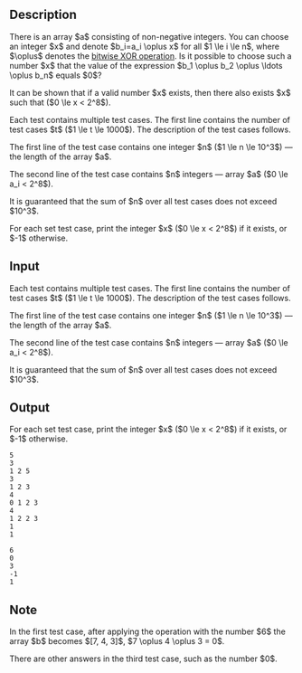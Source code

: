 ## Description

<div><p>There is an array $a$ consisting of non-negative integers. You can choose an integer $x$ and denote $b_i=a_i \oplus x$ for all $1 \le i \le n$, where $\oplus$ denotes the <a href="https://en.wikipedia.org/wiki/Bitwise_operation#XOR">bitwise XOR operation</a>. Is it possible to choose such a number $x$ that the value of the expression $b_1 \oplus b_2 \oplus \ldots \oplus b_n$ equals $0$?</p><p>It can be shown that if a valid number $x$ exists, then there also exists $x$ such that ($0 \le x &lt; 2^8$).</p></div><div class="input-specification"><p>Each test contains multiple test cases. The first line contains the number of test cases $t$ ($1 \le t \le 1000$). The description of the test cases follows.</p><p>The first line of the test case contains one integer $n$ ($1 \le n \le 10^3$)&nbsp;— the length of the array $a$.</p><p>The second line of the test case contains $n$ integers&nbsp;— array $a$ ($0 \le a_i &lt; 2^8$).</p><p>It is guaranteed that the sum of $n$ over all test cases does not exceed $10^3$.</p></div><div class="output-specification"><p>For each set test case, print the integer $x$ ($0 \le x &lt; 2^8$) if it exists, or $-1$ otherwise.</p></div>

## Input

<p>Each test contains multiple test cases. The first line contains the number of test cases $t$ ($1 \le t \le 1000$). The description of the test cases follows.</p><p>The first line of the test case contains one integer $n$ ($1 \le n \le 10^3$)&nbsp;— the length of the array $a$.</p><p>The second line of the test case contains $n$ integers&nbsp;— array $a$ ($0 \le a_i &lt; 2^8$).</p><p>It is guaranteed that the sum of $n$ over all test cases does not exceed $10^3$.</p>

## Output

<p>For each set test case, print the integer $x$ ($0 \le x &lt; 2^8$) if it exists, or $-1$ otherwise.</p>





```input1|2,3,6,7,10,11
5
3
1 2 5
3
1 2 3
4
0 1 2 3
4
1 2 2 3
1
1
```




```output1
6
0
3
-1
1
```



## Note

<p>In the first test case, after applying the operation with the number $6$ the array $b$ becomes $[7, 4, 3]$, $7 \oplus 4 \oplus 3 = 0$.</p><p>There are other answers in the third test case, such as the number $0$. </p>
